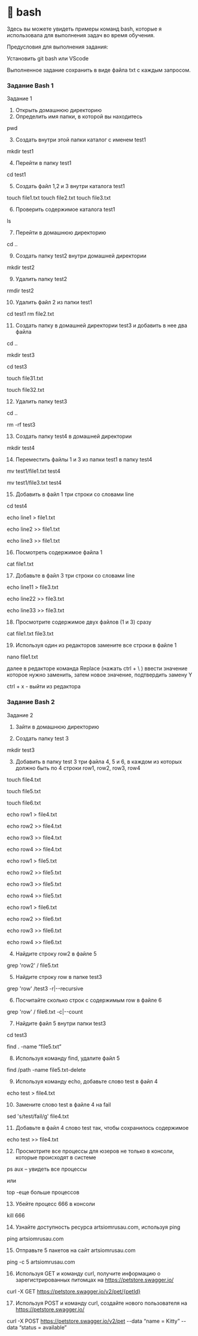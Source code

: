 # 📌 bash
Здесь вы можете увидеть примеры команд bash, которые я использовала для выполнения задач во время обучения.

Предусловия для выполнения задания:

Установить git bash или VScode

Выполненное задание сохранить в виде файла txt с каждым запросом.

### Задание Bash 1


Задание 1

1.	Открыть домашнюю директорию
2.	Определить имя папки, в которой вы находитесь

pwd

3.	Создать внутри этой папки каталог  с именем test1

mkdir test1

4.	Перейти в папку test1

cd test1

5.	Создать файл 1,2 и 3 внутри каталога test1

touch file1.txt
touch file2.txt
touch file3.txt

6.	Проверить содержимое каталога test1

ls

7.	Перейти в домашнюю директорию
   
cd ..

9.	Создать папку test2 внутри домашней директории

mkdir test2

9.	Удалить папку test2

rmdir test2

10.	Удалить файл 2 из папки test1

cd test1
rm file2.txt

11.	Создать папку в домашней директории test3 и добавить в нее два файла

cd ..

mkdir test3

cd test3

touch file31.txt

touch file32.txt

12.	Удалить папку test3

cd ..

rm -rf test3

13.	Создать папку test4 в домашней директории

mkdir test4

14.	Переместить файлы 1 и 3 из папки test1 в папку test4

mv test1/file1.txt test4

mv test1/file3.txt test4

15.	Добавить в файл 1 три строки со словами line

cd test4

echo line1 > file1.txt

echo line2 >> file1.txt

echo line3 >> file1.txt

16.	Посмотреть содержимое файла 1

cat file1.txt

17.	Добавьте в файл 3 три строки со словами line

echo line11 > file3.txt

echo line22 >> file3.txt

echo line33 >> file3.txt

18.	Просмотрите содержимое двух файлов (1 и 3) сразу

cat file1.txt file3.txt

19.	Используя один из редакторов замените все строки в файле 1
    
nano file1.txt

далее в редакторе команда Replace   (нажать ctrl + \ ) ввести значение которое нужно заменить, затем новое значение, подтвердить замену Y

ctrl + x       - выйти из редактора

 ### Задание Bash 2

Задание 2

1.	Зайти в домашнюю директорию
   
3.	Создать папку test 3

mkdir test3

3.	Добавить в папку test 3 три файла 4, 5 и 6, в каждом из которых должно быть по 4 строки row1, row2, row3, row4

touch file4.txt

touch file5.txt

touch file6.txt

echo row1 > file4.txt

echo row2 >> file4.txt

echo row3 >> file4.txt

echo row4 >> file4.txt

echo row1 > file5.txt

echo row2 >> file5.txt

echo row3 >> file5.txt

echo row4 >> file5.txt

echo row1 > file6.txt

echo row2 >> file6.txt

echo row3 >> file6.txt

echo row4 >> file6.txt


4.	Найдите строку row2 в файле 5

grep 'row2' / file5.txt

5.	Найдите строку row в папке test3

grep 'row' /test3 -r|--recursive

6.	Посчитайте сколько строк с содержимым row в файле 6

grep 'row' / file6.txt -c|--count

7.	Найдите файл 5 внутри папки test3

cd test3

find . -name “file5.txt”

8.	Используя команду find, удалите файл 5

find /path -name file5.txt-delete

9.	Используя команду echo, добавьте слово test в файл 4

echo test > file4.txt

10.	Замените слово test в файле 4 на fail

sed 's/test/fail/g' file4.txt


11.	Добавьте в файл 4 слово test так, чтобы сохранилось содержимое

echo test >> file4.txt

12.	Просмотрите все процессы для юзеров не только в консоли, которые происходят в системе

ps aux – увидеть все процессы

или

top -еще больше процессов


13.	Убейте процесс 666 в консоли

kill 666

14.	Узнайте доступность ресурса artsiomrusau.com, используя ping

ping artsiomrusau.com

15.	Отправьте 5 пакетов на сайт artsiomrusau.com

ping -c 5 artsiomrusau.com

16.	Используя GET и команду curl, получите информацию о зарегистрированных питомцах на https://petstore.swagger.io/

curl -X GET https://petstore.swagger.io/v2/pet/{petId}

17.	Используя POST и команду curl, создайте нового пользователя на https://petstore.swagger.io/

curl -X POST https://petstore.swagger.io/v2/pet --data “name = Kitty” --data “status = available”
